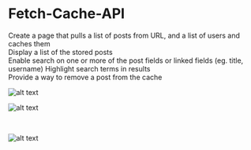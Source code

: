 # Fetch-Cache-API

Create a page that pulls a list of posts from URL, and a list of users and caches them
<br>
Display a list of the stored posts
<br>
Enable search on one or more of the post fields or linked fields (eg. title, username) Highlight search terms in results
<br>
Provide a way to remove a post from the cache
<br>


![alt text](https://github.com/shaileshnit/Fetch-Cache-API/blob/master/img1.jpg?raw=true)
<br>

![alt text](https://github.com/shaileshnit/Fetch-Cache-API/blob/master/img2.jpg?raw=true)

<br>

![alt text](https://github.com/shaileshnit/Fetch-Cache-API/blob/master/img3.jpg?raw=true)
